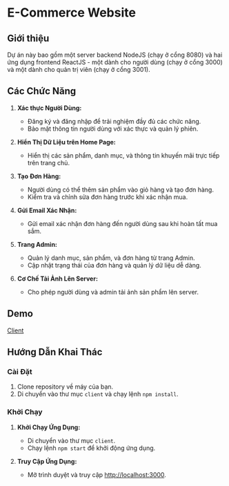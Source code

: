 
# E-Commerce Website


## Giới thiệu
Dự án này bao gồm một server backend NodeJS (chạy ở cổng 8080) và hai ứng dụng frontend ReactJS - một dành cho người dùng (chạy ở cổng 3000) và một dành cho quản trị viên (chạy ở cổng 3001).

## Các Chức Năng

1. **Xác thực Người Dùng:**
   - Đăng ký và đăng nhập để trải nghiệm đầy đủ các chức năng.
   - Bảo mật thông tin người dùng với xác thực và quản lý phiên.

2. **Hiển Thị Dữ Liệu trên Home Page:**
   - Hiển thị các sản phẩm, danh mục, và thông tin khuyến mãi trực tiếp trên trang chủ.

3. **Tạo Đơn Hàng:**
   - Người dùng có thể thêm sản phẩm vào giỏ hàng và tạo đơn hàng.
   - Kiểm tra và chỉnh sửa đơn hàng trước khi xác nhận mua.

4. **Gửi Email Xác Nhận:**
   - Gửi email xác nhận đơn hàng đến người dùng sau khi hoàn tất mua sắm.

5. **Trang Admin:**
   - Quản lý danh mục, sản phẩm, và đơn hàng từ trang Admin.
   - Cập nhật trạng thái của đơn hàng và quản lý dữ liệu dễ dàng.

6. **Cơ Chế Tải Ảnh Lên Server:**
   - Cho phép người dùng và admin tải ảnh sản phẩm lên server.


## Demo
[Client](https://client-rr.web.app/)

## Hướng Dẫn Khai Thác

### Cài Đặt

1. Clone repository về máy của bạn.
2. Di chuyển vào thư mục `client` và chạy lệnh `npm install`.

### Khởi Chạy

1. **Khởi Chạy Ứng Dụng:**
   - Di chuyển vào thư mục `client`.
   - Chạy lệnh `npm start` để khởi động ứng dụng.

2. **Truy Cập Ứng Dụng:**
   - Mở trình duyệt và truy cập [http://localhost:3000](http://localhost:3000).
